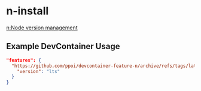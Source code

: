 # n-install

[n:Node version management](https://github.com/tj/n)

## Example DevContainer Usage

```json
"features": {
  "https://github.com/ppoi/devcontainer-feature-n/archive/refs/tags/latest.tar.gz": {
    "version": "lts"
  }
}
```